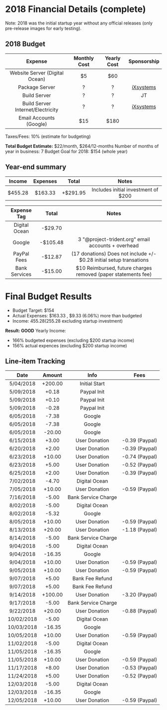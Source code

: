 # 2018 Financial Details (complete)
Note: 2018 was the initial startup year without any official releases (only pre-release images for early testing).

## 2018 Budget
| Expense | Monthly Cost | Yearly Cost | Sponsorship
|:---:|:---:|:---:|:---:|
| Website Server (Digital Ocean) | $5 | $60 | |
| Package Server | ? | ? | [iXsystems](http://ixsystems.com) |
| Build Server | ? | ? | JT |
| Build Server Internet/Electricity | ? | ? | [iXsystems](http://ixsystems.com) |
| Email Accounts (Google) | $15 | $180 | |

Taxes/Fees: 10% (estimate for budgeting)

**Total Budget Estimate:** $22/month, $264/12-months
Number of months of year in business: 7
Budget Goal for 2018: $154 (whole year)

## Year-end summary
| Income | Expenses | Total | Notes |
|:---:|:---:|:---:|:---:|
| $455.28 | $163.33 | +$291.95 | Includes initial investment of $200

| Expense Tag | Total | Notes
|:---:|:---:|:---:|
|Digital Ocean| -$29.70 |
|Google| -$105.48 | 3 "@project-trident.org" email accounts + overhead
|PayPal Fees| -$12.87 | (17 donations) Does not include +/- $0.28 initial setup transations
|Bank Services| -$15.00 | $10 Reimbursed, future charges removed (paper statements fee)


# Final Budget Results
* Budget Target: $154
* Actual Expenses: $163.33 , $9.33 (6.06%) more than budgeted
* Income: $455.28 ($255.28 excluding startup investment)

**Result: GOOD**
Yearly Income: 
* 166% budgeted expenses (excluding $200 startup income)
* 156% actual expences (excluding $200 startup income)

## Line-item Tracking
| Date | Amount | Info | Fees |
|:---:|:---:|:---:|:---:|
|5/04/2018| +200.00 | Initial Start | |
|5/09/2018| +0.18 | Paypal Init | |
|5/09/2018| +0.10 | Paypal Init | |
|5/09/2018| -0.28 | Paypal Init | |
|6/05/2018| -7.38 | Google | |
|6/05/2018| -7.38 | Google | |
|6/05/2018| -20.00 | Google | |
|6/15/2018| +3.00 | User Donation | -0.39 (Paypal) |
|6/20/2018| +2.00 | User Donation | -0.39 (Paypal) |
|6/23/2018| +10.00 | User Donation | -0.74 (Paypal) |
|6/23/2018| +5.00 | User Donation | -0.52 (Paypal) |
|6/25/2018| +2.00 | User Donation | -0.39 (Paypal) |
|7/02/2018| -4.70 | Digital Ocean | |
|7/05/2018| +10.00 | User Donation | -0.59 (Paypal) |
|7/16/2018| -5.00 | Bank Service Charge | |
|8/02/2018| -5.00 | Digital Ocean | |
|8/02/2018| -5.32 | Google | |
|8/05/2018| +10.00 | User Donation | -0.59 (Paypal) |
|8/13/2018| +20.00 | User Donation | -1.18 (Paypal) |
|8/14/2018| -5.00 | Bank Service Charge | |
|9/04/2018| -5.00 | Digital Ocean | |
|9/04/2018| -16.35 | Google | |
|9/04/2018| +10.00 | User Donation | -0.59 (Paypal) |
|9/05/2018| +10.00 | User Donation | -0.59 (Paypal) |
|9/07/2018| +5.00 | Bank Fee Refund | |
|9/07/2018| +5.00 | Bank Fee Refund | |
|9/14/2018| +100.00 | User Donation | -3.20 (Paypal) |
|9/17/2018| -5.00 | Bank Service Charge | |
|9/22/2018| +20.00 | User Donation | -0.88 (Paypal) |
|10/02/2018| -5.00 | Digital Ocean | |
|10/03/2018| -16.35 | Google | |
|10/05/2018| +10.00 | User Donation | -0.59 (Paypal) |
|11/02/2018| -5.00 | Digital Ocean | |
|11/05/2018| -16.35 | Google | |
|11/05/2018| +10.00 | User Donation | -0.59 (Paypal) |
|11/17/2018| +8.00 | User Donation | -0.53 (Paypal) |
|11/24/2018| +5.00 | User Donation | -0.52 (Paypal) |
|12/03/2018| -5.00 | Digital Ocean | |
|12/03/2018| -16.35 | Google | |
|12/05/2018| +10.00 | User Donation | -0.59 (Paypal) |

